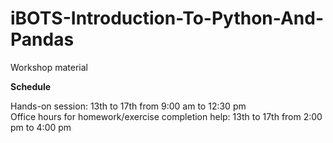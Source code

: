 # iBOTS-Introduction-To-Python-And-Pandas
Workshop material

**Schedule**

Hands-on session: 13th to 17th from 9:00 am to 12:30 pm </br>
Office hours for homework/exercise completion help: 13th to 17th from 2:00 pm to 4:00 pm



